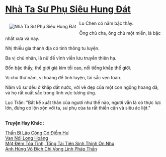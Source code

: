 <a href="https://truyenwiki.net/nha-ta-su-phu-sieu-hung-dat.35844/" title="Nhà Ta Sư Phụ Siêu Hung Đát"><h1>Nhà Ta Sư Phụ Siêu Hung Đát</h1></a><div style="display:table"><img align="right" style="float: left; padding: 10px;" src="https://truyenwiki.net/a/img/str/src/35844.jpg" alt="Nhà Ta Sư Phụ Siêu Hung Đát">Lu Chen có năm bậc thầy.<p></p> Ông chủ cha, ông chủ một miền, là bậc nhất xưa và nay.<p></p> Nhị thiếu gia thánh địa có tinh thông tu luyện.<p></p> Ba vị chủ nhân, là nữ đế vĩnh viễn lưu truyền thiên hạ.<p></p> Bốn bậc thầy, thế giới giả kim tối cao, nổi tiếng khắp thế giới.<p></p> Vị chủ thứ năm, vị hoàng đế tinh luyện, tài sắc vẹn toàn.<p></p> Năm võ sư đều ở khắp đất nước, với vẻ đẹp của một con ngỗng hoang dã, và họ rất xuất sắc trong lĩnh vực tương ứng.<p></p> Lục Trần: "Bất kể xuất thân của ngươi như thế nào, ngươi vẫn là có thực lực lớn, đừng có lộn xộn với ta, sư phụ của ta rất thiển cận và siêu ác liệt."</div><p><br><b>Truyện Hay Khác :</b></p><a href="https://truyenwiki.net/than-bi-lao-cong-co-diem-hu.36212/" alt="Thần Bí Lão Công Có Điểm Hư">Thần Bí Lão Công Có Điểm Hư</a><br/><a href="https://sangtacviet.wordpress.com/2020/10/22/van-noi-long-hoang/" alt="Vạn Nói Long Hoàng">Vạn Nói Long Hoàng</a><br/><a href="https://github.com/nownovels/topcv/tree/master/truyenhay/36602" alt="Một Đêm Tỏa Tình, Tổng Tài Tiên Sinh Thỉnh Ôn Nhu">Một Đêm Tỏa Tình, Tổng Tài Tiên Sinh Thỉnh Ôn Nhu</a><br/><a href="https://github.com/nownovels/topcv/tree/master/truyenhay/36511" alt="Anh Hùng Vô Địch Chi Vong Linh Pháp Thần">Anh Hùng Vô Địch Chi Vong Linh Pháp Thần</a><br/>